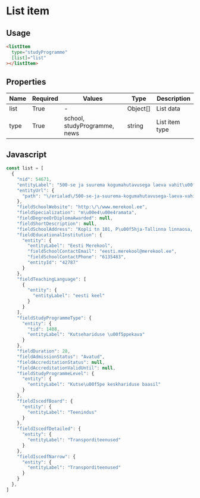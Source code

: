 # List item

## Usage

```html
<listItem
  type="studyProgramme"
  [list]="list"
></listItem>
```

## Properties

| Name | Required | Values                       | Type     | Description    |
|------|----------|------------------------------|----------|----------------|
| list | True     | -                            | Object[] | List data      |
| type | True     | school, studyProgramme, news | string   | List item type |

## Javascript
```javascript
const list = [
  {
    "nid": 54671,
    "entityLabel": "500-se ja suurema kogumahutavusega laeva vahit\u00fc\u00fcrimees",
    "entityUrl": {
      "path": "\/erialad\/500-se-ja-suurema-kogumahutavusega-laeva-vahit\u00fc\u00fcrimees-0"
    },
    "fieldSchoolWebsite": "http:\/\/www.merekool.ee",
    "fieldSpecialization": "m\u00e4\u00e4ramata",
    "fieldDegreeOrDiplomaAwarded": null,
    "fieldShortDescription": null,
    "fieldSchoolAddress": "Kopli tn 101, P\u00f5hja-Tallinna linnaosa, Tallinn, Harju maakond",
    "fieldEducationalInstitution": {
      "entity": {
        "entityLabel": "Eesti Merekool",
        "fieldSchoolContactEmail": "eesti.merekool@merekool.ee",
        "fieldSchoolContactPhone": "6135483",
        "entityId": "42787"
      }
    },
    "fieldTeachingLanguage": [
      {
        "entity": {
          "entityLabel": "eesti keel"
        }
      }
    ],
    "fieldStudyProgrammeType": {
      "entity": {
        "tid": 1408,
        "entityLabel": "Kutsehariduse \u00f5ppekava"
      }
    },
    "fieldDuration": 28,
    "fieldAdmissionStatus": "Avatud",
    "fieldAccreditationStatus": null,
    "fieldAccreditationValidUntil": null,
    "fieldStudyProgrammeLevel": {
      "entity": {
        "entityLabel": "Kutse\u00f5pe keskhariduse baasil"
      }
    },
    "fieldIscedfBoard": {
      "entity": {
        "entityLabel": "Teenindus"
      }
    },
    "fieldIscedfDetailed": {
      "entity": {
        "entityLabel": "Transporditeenused"
      }
    },
    "fieldIscedfNarrow": {
      "entity": {
        "entityLabel": "Transporditeenused"
      }
    }
  },
]
```
